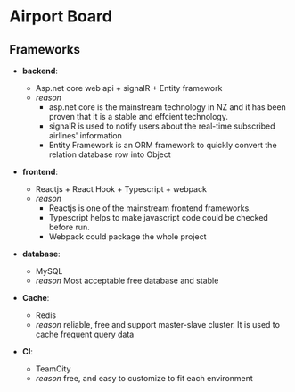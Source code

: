 # **Airport Board**

## **Frameworks**
+ **backend**: 
    + Asp.net core web api + signalR + Entity framework
    + *reason*
        - asp.net core is the mainstream technology in NZ and it has been proven that it is a stable and effcient technology.
        - signalR is used to notify users about the real-time subscribed airlines' information
        - Entity Framework is an ORM framework to quickly convert the relation database row into Object

+ **frontend**: 
    + Reactjs + React Hook + Typescript + webpack
    + *reason* 
        - Reactjs is one of the mainstream frontend frameworks. 
        - Typescript helps to make javascript code could be checked before run. 
        - Webpack could package the whole project  

+ **database**: 
    + MySQL
    + *reason* Most acceptable free database and stable 

+ **Cache**:
    + Redis
    + *reason* reliable, free and support master-slave cluster. It is used to cache frequent query data

+ **CI**: 
    + TeamCity
    + *reason* free, and easy to customize to fit each environment




